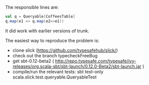The responsible lines are:
```scala
val q = Queryable[CoffeesTable]
q.map(e1 => q.map(e2=>e1))
```

It did work with earlier versions of trunk.

The easiest way to reproduce the problem is:
 * clone slick (https://github.com/typesafehub/slick/)
 * check out the branch typecheckFreeBug
 * get sbt-0.12-beta2 ( http://repo.typesafe.com/typesafe/ivy-releases/org.scala-sbt/sbt-launch/0.12.0-Beta2/sbt-launch.jar )
 * compile/run the relevant tests: sbt test-only scala.slick.test.queryable.QueryableTest
